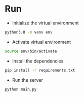 # Run

- Initialize the virtual environment
``` bash
python3.8 -m venv env
```

- Activate virtual environment
``` bash
source env/bin/activate
```

- Install the dependencies
``` bash
pip install -r requirements.txt
```

- Run the server
``` bash
python main.py
```
